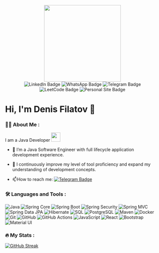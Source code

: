 <div id="header" align="center">
  <img src="https://media.giphy.com/media/v1.Y2lkPTc5MGI3NjExNmhiaDd1cGRzczN1Njd0d2UxdXp2bW5ncjd4Y21nMDZiZHNueGl1aiZlcD12MV9pbnRlcm5hbF9naWZfYnlfaWQmY3Q9Zw/Tz30dcgKE3GCTYpxol/giphy.gif" width="250"/>
</div>
<div id="badges" align="center">
  <a style="text-decoration:none href="https://www.linkedin.com/in/filatov-tech/">
    <img src="https://img.shields.io/badge/LinkedIn-0072b1?style=for-the-badge&logo=linkedin&logoColor=white" alt="LinkedIn Badge"/>
  </a>
  <a style="text-decoration:none href="https://wa.me/79199662369">
    <img src="https://img.shields.io/badge/WhatsApp-128C7E?style=for-the-badge&logo=whatsapp&logoColor=white" alt="WhatsApp Badge"/>
  </a>
  <a style="text-decoration:none href="https://t.me/filatov_dd">
    <img src="https://img.shields.io/badge/Telegram-0088cc?style=for-the-badge&logo=telegram&logoColor=white" alt="Telegram Badge"/>
  </a>
  <a style="text-decoration:none href="https://leetcode.com/filatov_dd/">
    <img src="https://img.shields.io/badge/Leetcode-gray?style=for-the-badge&logo=leetcode&logoColor=white" alt="LeetCode Badge"/>
  </a>
  <a style="text-decoration:none href="https://filatov.tech/">
    <img src="https://img.shields.io/badge/FILATOV.TECH-958976?style=for-the-badge" alt="Personal Site Badge"/>
  </a> 
</div>

<div id="counter" align="center">
  <img src="https://komarev.com/ghpvc/?username=filatov-tech&style=flat-square&color=blue" alt=""/>
</div>
<h1>
  Hi, I'm Denis Filatov 👋
</h1>

### :man_technologist: About Me :
I am a Java Developer <img src="https://media.giphy.com/media/WUlplcMpOCEmTGBtBW/giphy.gif" width="30">

- :telescope: I’m a Java Software Engineer with full lifecycle application development experience.

- :seedling: I continuously improve my level of tool proficiency and expand my understanding of development concepts.

- :mailbox:How to reach me: [![Telegram Badge](https://img.shields.io/badge/filatov_dd-blue?style=flat&logo=Telegram&logoColor=white)](https://t.me/filatov_dd)

### :hammer_and_wrench: Languages and Tools :

![Java](https://img.shields.io/badge/java-5382a1?style=for-the-badge)
![Spring Core](https://img.shields.io/badge/core-6DB33F?style=for-the-badge&logo=spring&logoColor=white&label=spring&labelColor=6DB33F&color=DCEDCF)
![Spring Boot](https://img.shields.io/badge/boot-6DB33F?style=for-the-badge&logo=spring-boot&logoColor=white&label=spring&labelColor=6DB33F&color=DCEDCF)
![Spring Security](https://img.shields.io/badge/security-6DB33F?style=for-the-badge&logo=spring-security&logoColor=white&label=spring&labelColor=6DB33F&color=DCEDCF)
![Spring MVC](https://img.shields.io/badge/mvc-6DB33F?style=for-the-badge&logo=spring&logoColor=white&label=spring&labelColor=6DB33F&color=DCEDCF)
![Spring Data JPA](https://img.shields.io/badge/data_jpa-6DB33F?style=for-the-badge&logo=spring&logoColor=white&label=spring&labelColor=6DB33F&color=DCEDCF)
![Hibernate](https://img.shields.io/badge/hibernate-59666C?style=for-the-badge&logo=hibernate&logoColor=white)
![SQL](https://img.shields.io/badge/sql-4479A1?style=for-the-badge)
![PostgreSQL](https://img.shields.io/badge/postgresql-4169E1?style=for-the-badge&logo=postgresql&logoColor=white)
![Maven](https://img.shields.io/badge/maven-C71A36?style=for-the-badge&logo=apache-maven&logoColor=white)
![Docker](https://img.shields.io/badge/docker-2496ED?style=for-the-badge&logo=docker&logoColor=white)
![Git](https://img.shields.io/badge/git-F05032?style=for-the-badge&logo=git&logoColor=white)
![GitHub](https://img.shields.io/badge/github-181717?style=for-the-badge&logo=github&logoColor=white)
![GitHub Actions](https://img.shields.io/badge/actions-2088FF?style=for-the-badge&logo=github-actions&logoColor=white&label=github&labelColor=2088FF&color=DBEEFF)
![JavaScript](https://img.shields.io/badge/JavaScript-F7DF1E?style=for-the-badge&logo=javascript&logoColor=black)
![React](https://img.shields.io/badge/react-%2320232a.svg?style=for-the-badge&logo=react&logoColor=%2361DAFB)
![Bootstrap](https://img.shields.io/badge/bootstrap-7952B3?style=for-the-badge&logo=bootstrap&logoColor=white)
![Material UI](https://img.shields.io/badge/mui-007FFF?style=for-the-badge&logo=mui&logoColor=white)

### :fire: My Stats :

[![GitHub Streak](https://github-readme-streak-stats.herokuapp.com?user=filatov-tech&mode=weekly)](https://git.io/streak-stats)






